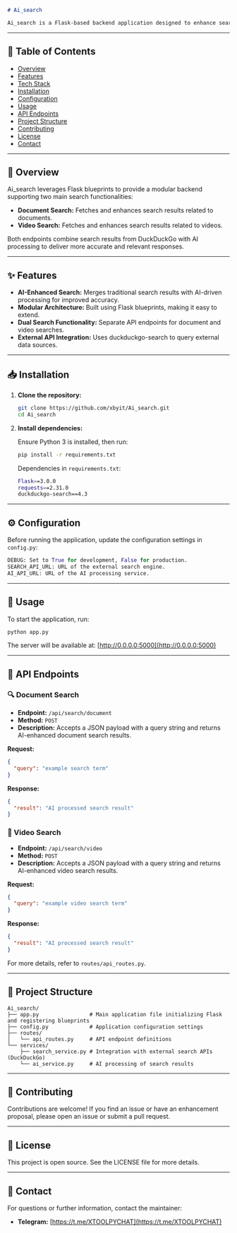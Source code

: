 
```markdown
# Ai_search

Ai_search is a Flask-based backend application designed to enhance search results for documents and videos using AI processing. It integrates external search services to refine and improve the relevance of search results.
```
---

## 📌 Table of Contents

- [Overview](#overview)
- [Features](#features)
- [Tech Stack](#tech-stack)
- [Installation](#installation)
- [Configuration](#configuration)
- [Usage](#usage)
- [API Endpoints](#api-endpoints)
- [Project Structure](#project-structure)
- [Contributing](#contributing)
- [License](#license)
- [Contact](#contact)

---

## 📖 Overview

Ai_search leverages Flask blueprints to provide a modular backend supporting two main search functionalities:

- **Document Search:** Fetches and enhances search results related to documents.
- **Video Search:** Fetches and enhances search results related to videos.

Both endpoints combine search results from DuckDuckGo with AI processing to deliver more accurate and relevant responses.

---

## ✨ Features

- **AI-Enhanced Search:** Merges traditional search results with AI-driven processing for improved accuracy.
- **Modular Architecture:** Built using Flask blueprints, making it easy to extend.
- **Dual Search Functionality:** Separate API endpoints for document and video searches.
- **External API Integration:** Uses duckduckgo-search to query external data sources.

---

## 📥 Installation

1. **Clone the repository:**
    ```sh
    git clone https://github.com/xbyit/Ai_search.git
    cd Ai_search
    ```

2. **Install dependencies:**

    Ensure Python 3 is installed, then run:
    ```sh
    pip install -r requirements.txt
    ```

    Dependencies in `requirements.txt`:
    ```sh
    Flask==3.0.0
    requests==2.31.0
    duckduckgo-search==4.3
    ```

---

## ⚙️ Configuration

Before running the application, update the configuration settings in `config.py`:
```python
DEBUG: Set to True for development, False for production.
SEARCH_API_URL: URL of the external search engine.
AI_API_URL: URL of the AI processing service.
```

---

## 🚀 Usage

To start the application, run:
```sh
python app.py
```

The server will be available at:
[http://0.0.0.0:5000](http://0.0.0.0:5000)

---

## 📡 API Endpoints

### 🔍 Document Search

- **Endpoint:** `/api/search/document`
- **Method:** `POST`
- **Description:** Accepts a JSON payload with a query string and returns AI-enhanced document search results.

**Request:**
```json
{
  "query": "example search term"
}
```

**Response:**
```json
{
  "result": "AI processed search result"
}
```

### 🎥 Video Search

- **Endpoint:** `/api/search/video`
- **Method:** `POST`
- **Description:** Accepts a JSON payload with a query string and returns AI-enhanced video search results.

**Request:**
```json
{
  "query": "example video search term"
}
```

**Response:**
```json
{
  "result": "AI processed search result"
}
```

For more details, refer to `routes/api_routes.py`.

---

## 📂 Project Structure

```
Ai_search/
├── app.py                # Main application file initializing Flask and registering blueprints
├── config.py             # Application configuration settings
├── routes/
│   └── api_routes.py     # API endpoint definitions
└── services/
    ├── search_service.py # Integration with external search APIs (DuckDuckGo)
    └── ai_service.py     # AI processing of search results
```

---

## 🤝 Contributing

Contributions are welcome! If you find an issue or have an enhancement proposal, please open an issue or submit a pull request.

---

## 📜 License

This project is open source. See the LICENSE file for more details.

---

## 📧 Contact

For questions or further information, contact the maintainer:

- **Telegram:** [https://t.me/XTOOLPYCHAT](https://t.me/XTOOLPYCHAT)


